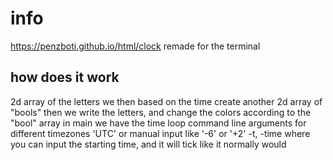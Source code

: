 # info
https://penzboti.github.io/html/clock remade for the terminal

## how does it work
2d array of the letters
we then based on the time create another 2d array of "bools"
then we write the letters, and change the colors according to the "bool" array
in main we have the time loop
command line arguments for different timezones
'UTC' or manual input like '-6' or '+2'
-t, -time where you can input the starting time, and it will tick like it normally would